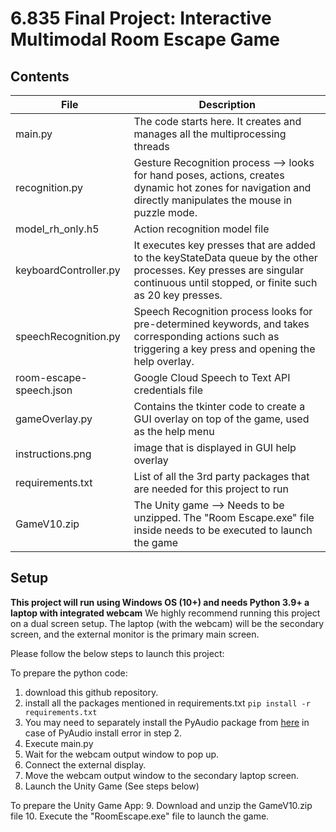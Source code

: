 # 6.835 Final Project: Interactive Multimodal Room Escape Game

## Contents

|File| Description |
|--|--|
|main.py| The code starts here. It creates and manages all the multiprocessing threads|
|recognition.py| Gesture Recognition process --> looks for hand poses, actions, creates dynamic hot zones for navigation and directly manipulates the mouse in puzzle mode.|
|model_rh_only.h5|Action recognition model file|
|keyboardController.py| It executes key presses that are added to the keyStateData queue by the other processes. Key presses are singular continuous until stopped, or finite such as 20 key presses.|
|speechRecognition.py| Speech Recognition process looks for pre-determined keywords, and takes corresponding actions such as triggering a key press and opening the help overlay. |
|room-escape-speech.json| Google Cloud Speech to Text API credentials file|
|gameOverlay.py| Contains the tkinter code to create a GUI overlay on top of the game, used as the help menu|
|instructions.png| image that is displayed in GUI help overlay|
|requirements.txt| List of all the 3rd party packages that are needed for this project to run|
|GameV10.zip|The Unity game --> Needs to be unzipped. The "Room Escape.exe" file inside needs to be executed to launch the game|

## Setup
**This project will run using Windows OS (10+) and needs Python 3.9+ a laptop with integrated webcam**
We highly recommend running this project on a dual screen setup.
The laptop (with the webcam) will be the secondary screen, and the external monitor is the primary main screen.

Please follow the below steps to launch this project:
 
 To prepare the python code:
 1. download this github repository.
 2. install all the packages mentioned in requirements.txt `pip install -r requirements.txt`
 3. You may need to separately install the PyAudio package from [here](https://www.lfd.uci.edu/~gohlke/pythonlibs/#pyaudio) in case of PyAudio install error in step 2.
 4. Execute main.py
 5. Wait for the webcam output window to pop up.
 6. Connect the external display.
 7. Move the webcam output window to the secondary laptop screen.
 8. Launch the Unity Game (See steps below)
 
To prepare the Unity Game App:
 9. Download and unzip the GameV10.zip file 
 10. Execute the "RoomEscape.exe" file to launch the game.
